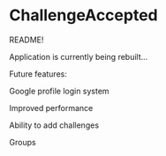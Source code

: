 ChallengeAccepted
=================


README!

Application is currently being rebuilt...

Future features: 

Google profile login system

Improved performance

Ability to add challenges

Groups

